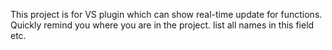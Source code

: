 This project is for VS plugin which can show real-time update for functions. Quickly remind you where you are in the project. list all names in this field etc.
